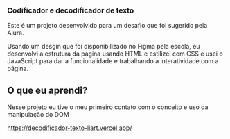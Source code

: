 ### Codificador e decodificador de texto

Este é um projeto desenvolvido para um desafio que foi sugerido pela Alura.

Usando um desgin que foi disponibilizado no Figma pela escola, eu desenvolvi a estrutura da página usando HTML e estilizei com CSS e usei o JavaScript para dar a funcionalidade e trabalhando a interatividade com a página. 

## O que eu aprendi?

Nesse projeto eu tive o meu primeiro contato com o conceito  e uso da manipulação do DOM


https://decodificador-texto-liart.vercel.app/
